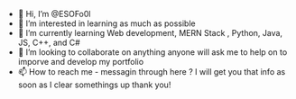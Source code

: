 - 👋 Hi, I’m @ESOFo0l
- 👀 I’m interested in learning as much as possible
- 🌱 I’m currently learning Web development, MERN Stack , Python, Java, JS, C++, and C#
- 💞️ I’m looking to collaborate on anything anyone will ask me to help on to imporve and develop my portfolio  
- 📫 How to reach me - messagin through here ? I will get you that info as soon as I clear somethings up thank you!

<!---
ESOFo0l/ESOFo0l is a ✨ special ✨ repository because its `README.md` (this file) appears on your GitHub profile.
You can click the Preview link to take a look at your changes.
--->
